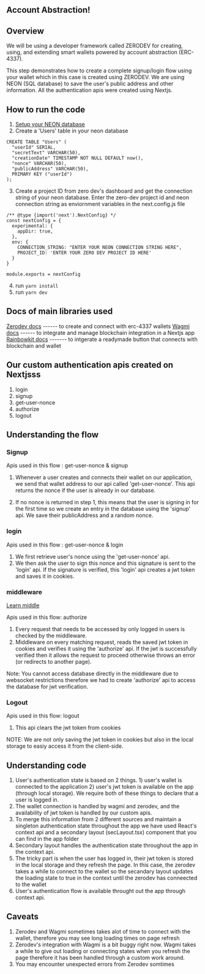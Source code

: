 ## Account Abstraction!

## Overview

We will be using a developer framework called ZERODEV for creating, using, and extending smart wallets powered by account abstraction (ERC-4337). 

This step demonstrates how to create a complete signup/login flow using your wallet which in this case is created using ZERODEV. We are using NEON (SQL database) to save the user's public address and other information. All the authentication apis were created using Nextjs.

## How to run the code

1) [Setup your NEON database](https://github.com/panaverse/learn-nextjs/tree/main/step12_serverless_databases/relational/step00_raw_helloworld)
2) Create a 'Users' table in your neon database 

```
CREATE TABLE "Users" (
  "userId" SERIAL,
  "secretText" VARCHAR(50),
  "creationDate" TIMESTAMP NOT NULL DEFAULT now(),
  "nonce" VARCHAR(50),
  "publicAddress" VARCHAR(50),
  PRIMARY KEY ("userId")
);
```


3) Create a project ID from zero dev's dashboard and get the connection string of your neon database. Enter the zero-dev project id and neon connection string as enviornment variables in the next.config.js file

```
/** @type {import('next').NextConfig} */
const nextConfig = {
  experimental: {
    appDir: true,
  },
  env: {
    CONNECTION_STRING: "ENTER YOUR NEON CONNECTION STRING HERE",
    PROJECT_ID: 'ENTER YOUR ZERO DEV PROJECT ID HERE'
  }
}

module.exports = nextConfig

```

4) run ```yarn install```
5) run ```yarn dev```

## Docs of main libraries used 

[Zerodev docs](https://docs.zerodev.app/)   ------ to create and connect with erc-4337 wallets
[Wagmi docs](https://wagmi.sh/)  ------ to integrate and manage blockchain integration in a Nextjs app
[Rainbowkit docs](https://www.rainbowkit.com/docs/introduction)  ------- to intgerate a readymade button that connects with blockchain and wallet


## Our custom authentication apis created on Nextjsss
1) login
2) signup
3) get-user-nonce
4) authorize
5) logout

## Understanding the flow

### Signup 

Apis used in this flow : get-user-nonce & signup

1) Whenever a user creates and connects their wallet on our application, we send that wallet address to our api called 'get-user-nonce'. This api returns the nonce if the user is already in our database. 

2) If no nonce is returned in step 1, this means that the user is signing in for the first time so we create an entry in the database using the 'signup' api. We save their publicAddress and a random nonce.


### login

Apis used in this flow : get-user-nonce &  login

1) We first retrieve user's nonce using the 'get-user-nonce' api.
2) We then ask the user to sign this nonce and this signature is sent to the 'login' api. If the signature is verified, this 'login' api creates a jwt token and saves it in cookies.

### middleware

[Learn middle](https://github.com/panaverse/learn-nextjs/tree/main/step13_middleware)

Apis used in this flow: authorize

1) Every request that needs to be accessed by only logged in users is checked by the middleware.
2) Middleware on every matching request, reads the saved jwt token in cookies and verifies it using the 'authorize' api. If the jwt is successfully verified then it allows the request to proceed otherwise throws an error (or redirects to another page).

Note: You cannot access database directly in the middleware due to websocket restrictions therefore we had to create 'authorize' api to access the database for jwt verification.


### Logout

Apis used in this flow: logout

1) This api clears the jwt token from cookies


NOTE: We are not only saving the jwt token in cookies but also in the local storage to easiy access it from the client-side.


## Understanding code

1) User's authentication state is based on 2 things. 1) user's wallet is connected to the application 2) user's jwt token is available on the app (through local storage). We require both of these things to declare that a user is logged in. 
2) The wallet connection is handled by wagmi and zerodev, and the availability of jwt token is handled by our custom apis.
3) To merge this information from 2 different sources and maintain a singleton authentication state throughout the app we have used React's context api and a secondary layout (secLayout.tsx) component that you can find in the app folder
4) Secondary layout handles the authentication state throughout the app in the context api.
5) The tricky part is when the user has logged in, their jwt token is stored in the local storage and they refresh the page. In this case, the zerodev takes a while to connect to the wallet so the secandary layout updates the loading state to true in the context until the zerodev has conneected to the wallet
6) User's authentication flow is available throught out the app through context api.

## Caveats

1) Zerodev and Wagmi sometimes takes alot of time to connect with the wallet, therefore you may see long loading times on page refresh
2) Zerodev's integration with Wagmi is a bit buggy right now. Wagmi takes a while to give out loading or connecting states when you refresh the page therefore it has been handled through a custom work around.
3) You may encounter unexpected errors from Zerodev somtimes
